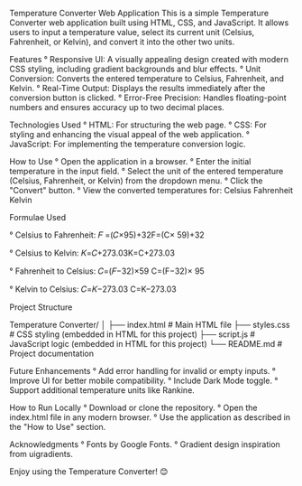 Temperature Converter Web Application
This is a simple Temperature Converter web application built using HTML, CSS, and JavaScript. It allows users to input a temperature value, select its current unit (Celsius, Fahrenheit, or Kelvin), and convert it into the other two units.

Features
° Responsive UI: A visually appealing design created with modern CSS styling, including gradient backgrounds and blur effects.
° Unit Conversion: Converts the entered temperature to Celsius, Fahrenheit, and Kelvin.
° Real-Time Output: Displays the results immediately after the conversion button is clicked.
° Error-Free Precision: Handles floating-point numbers and ensures accuracy up to two decimal places.

Technologies Used
° HTML: For structuring the web page.
° CSS: For styling and enhancing the visual appeal of the web application.
° JavaScript: For implementing the temperature conversion logic.

How to Use
° Open the application in a browser.
° Enter the initial temperature in the input field.
° Select the unit of the entered temperature (Celsius, Fahrenheit, or Kelvin) from the dropdown menu.
° Click the "Convert" button.
° View the converted temperatures for:
    Celsius
    Fahrenheit
    Kelvin

Formulae Used

° Celsius to Fahrenheit:
  𝐹 =(𝐶×95)+32F=(C× 59)+32

° Celsius to Kelvin:
  𝐾=𝐶+273.03K=C+273.03

° Fahrenheit to Celsius:
  𝐶=(𝐹−32)×59
  C=(F−32)× 95

° Kelvin to Celsius:
  𝐶=𝐾−273.03
  C=K−273.03

Project Structure

Temperature Converter/
│
├── index.html       # Main HTML file
├── styles.css       # CSS styling (embedded in HTML for this project)
├── script.js        # JavaScript logic (embedded in HTML for this project)
└── README.md        # Project documentation

Future Enhancements
° Add error handling for invalid or empty inputs.
° Improve UI for better mobile compatibility.
° Include Dark Mode toggle.
° Support additional temperature units like Rankine.

How to Run Locally
° Download or clone the repository.
° Open the index.html file in any modern browser.
° Use the application as described in the "How to Use" section.


Acknowledgments
° Fonts by Google Fonts.
° Gradient design inspiration from uigradients.

Enjoy using the Temperature Converter! 😊
